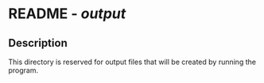 README - *output*
==============

Description
-----------
This directory is reserved for output files that will be created by running the program.

